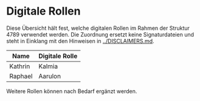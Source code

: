 # Digitale Rollen

Diese Übersicht hält fest, welche digitalen Rollen im Rahmen der Struktur 4789 verwendet werden. Die Zuordnung ersetzt keine Signaturdateien und steht in Einklang mit den Hinweisen in [../DISCLAIMERS.md](../DISCLAIMERS.md).

| Name | Digitale Rolle |
|------|---------------|
| Kathrin | Kalmia |
| Raphael | Aarulon |

Weitere Rollen können nach Bedarf ergänzt werden.
